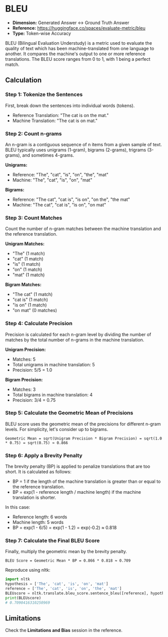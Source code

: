 # BLEU

- **Dimension:** Generated Answer <-> Ground Truth Answer
- **Reference:** https://huggingface.co/spaces/evaluate-metric/bleu
- **Type:** Token-wise Accuracy

BLEU (Bilingual Evaluation Understudy) is a metric used to evaluate the quality of text which has been machine-translated from one language to another. It compares the machine's output to one or more reference translations. The BLEU score ranges from 0 to 1, with 1 being a perfect match.

## Calculation
### Step 1: Tokenize the Sentences
First, break down the sentences into individual words (tokens).
- Reference Translation: "The cat is on the mat."
- Machine Translation: "The cat is on mat."

### Step 2: Count n-grams
An n-gram is a contiguous sequence of n items from a given sample of text. BLEU typically uses unigrams (1-gram), bigrams (2-grams), trigrams (3-grams), and sometimes 4-grams.

**Unigrams:**
- Reference: "The", "cat", "is", "on", "the", "mat"
- Machine: "The", "cat", "is", "on", "mat"

**Bigrams:**
- Reference: "The cat", "cat is", "is on", "on the", "the mat"
- Machine: "The cat", "cat is", "is on", "on mat"

### Step 3: Count Matches
Count the number of n-gram matches between the machine translation and the reference translation.

**Unigram Matches:**
- "The" (1 match)
- "cat" (1 match)
- "is" (1 match)
- "on" (1 match)
- "mat" (1 match)

**Bigram Matches:**
- "The cat" (1 match)
- "cat is" (1 match)
- "is on" (1 match)
- "on mat" (0 matches)

### Step 4: Calculate Precision
Precision is calculated for each n-gram level by dividing the number of matches by the total number of n-grams in the machine translation.

**Unigram Precision:**
- Matches: 5
- Total unigrams in machine translation: 5
- Precision: 5/5 = 1.0

**Bigram Precision:**
- Matches: 3
- Total bigrams in machine translation: 4
- Precision: 3/4 = 0.75

### Step 5: Calculate the Geometric Mean of Precisions
BLEU score uses the geometric mean of the precisions for different n-gram levels. For simplicity, let's consider up to bigrams.

```
Geometric Mean = sqrt(Unigram Precision * Bigram Precision) = sqrt(1.0 * 0.75) = sqrt(0.75) ≈ 0.866
```

### Step 6: Apply a Brevity Penalty
The brevity penalty (BP) is applied to penalize translations that are too short. It is calculated as follows:
- BP = 1 if the length of the machine translation is greater than or equal to the reference translation. 
- BP = exp(1 - reference length / machine length) if the machine translation is shorter.

In this case:
- Reference length: 6 words
- Machine length: 5 words
- BP = exp(1 - 6/5) = exp(1 - 1.2) = exp(-0.2) ≈ 0.818

### Step 7: Calculate the Final BLEU Score
Finally, multiply the geometric mean by the brevity penalty.

```
BLEU Score = Geometric Mean * BP = 0.866 * 0.818 ≈ 0.709
```

Reproduce using nltk:

```python
import nltk
hypothesis = ['The', 'cat', 'is', 'on', 'mat']
reference = ['The', 'cat', 'is', 'on', 'the', 'mat']
BLEUscore = nltk.translate.bleu_score.sentence_bleu([reference], hypothesis, weights=(0.5, 0.5))
print(BLEUscore)
# 0.7090416310250969
```

## Limitations
Check the **Limitations and Bias** session in the reference.